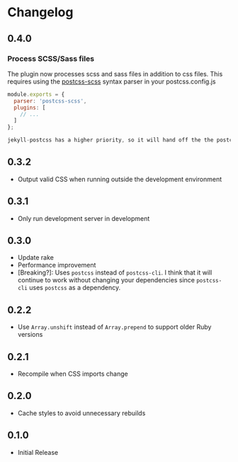 # Changelog

## 0.4.0

### Process SCSS/Sass files

The plugin now processes scss and sass files in addition to css files. This requires using the [postcss-scss](https://github.com/postcss/postcss-scss) syntax parser in your postcss.config.js

```javascript
module.exports = {
  parser: 'postcss-scss',
  plugins: [
    // ...
  ]
};

jekyll-postcss has a higher priority, so it will hand off the the postcss output to jekyll-sass-converter to finish off compiling.

```

## 0.3.2

- Output valid CSS when running outside the development environment

## 0.3.1

- Only run development server in development

## 0.3.0

- Update rake
- Performance improvement
- [Breaking?]: Uses `postcss` instead of `postcss-cli`. I think that it will continue to work without changing your dependencies since `postcss-cli` uses `postcss` as a dependency.

## 0.2.2

- Use `Array.unshift` instead of `Array.prepend` to support older Ruby versions

## 0.2.1

- Recompile when CSS imports change

## 0.2.0

- Cache styles to avoid unnecessary rebuilds

## 0.1.0

- Initial Release
